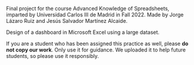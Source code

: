 Final project for the course Advanced Knowledge of Spreadsheets, imparted by Universidad Carlos III de Madrid in Fall 2022. Made by Jorge Lázaro Ruiz and Jesús Salvador Martínez Alcaide. 

Design of a dashboard in Microsoft Excel using a large dataset.

If you are a student who has been assigned this practice as well, please **do not copy our work**. Only use it for guidance. We uploaded it to help future students, so please use it responsibly.

